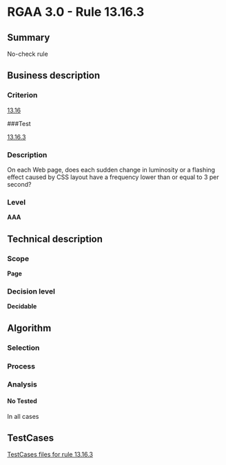 # RGAA 3.0 -  Rule 13.16.3

## Summary

No-check rule

## Business description

### Criterion

[13.16](http://disic.github.io/rgaa_referentiel_en/RGAA3.0_Criteria_English_version_v1.html#crit-13-16)

###Test

[13.16.3](http://disic.github.io/rgaa_referentiel_en/RGAA3.0_Criteria_English_version_v1.html#test-13-16-3)

### Description
On each Web page,
    does each sudden change in luminosity or a flashing
    effect caused by CSS layout have a frequency lower than
    or equal to 3 per second? 


### Level

**AAA**

## Technical description

### Scope

**Page**

### Decision level

**Decidable**

## Algorithm

### Selection

### Process

### Analysis

#### No Tested 

In all cases









##  TestCases 

[TestCases files for rule 13.16.3](https://github.com/Asqatasun/Asqatasun/tree/master/rules/rules-rgaa3.0/src/test/resources/testcases/rgaa30/Rgaa30Rule131603/) 



